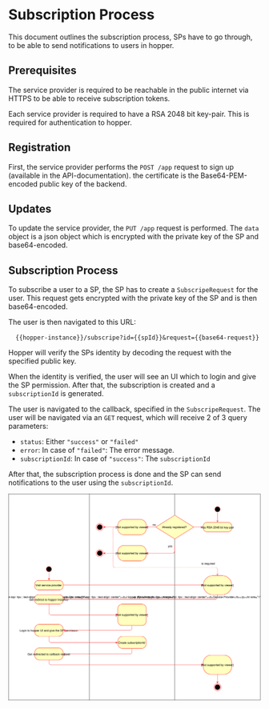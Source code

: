 # Subscription Process
This document outlines the subscription process, SPs have to go through, to be able to send notifications to users in hopper.

## Prerequisites
The service provider is required to be reachable in the public internet via HTTPS to be able to receive subscription tokens.

Each service provider is required to have a RSA 2048 bit key-pair. This is required for authentication to hopper.


## Registration
First, the service provider performs the `POST /app` request to sign up (available in the API-documentation). the certificate is the Base64-PEM-encoded public key of the backend. 

## Updates
To update the service provider, the `PUT /app` request is performed. The `data` object is a json object which is encrypted with the private key of the SP and base64-encoded.

## Subscription Process
To subscribe a user to a SP, the SP has to create a `SubscripeRequest` for the user. This request gets encrypted with the private key of the SP and is then base64-encoded.

The user is then navigated to this URL:
```URL 
  {{hopper-instance}}/subscripe?id={{spId}}&request={{base64-request}}
```
Hopper will verify the SPs identity by decoding the request with the specified public key.

When the identity is verified, the user will see an UI which to login and give the SP permission. After that, the subscription is created and a `subscriptionId` is generated. 

The user is navigated to the callback, specified in the `SubscripeRequest`. The user will be navigated via an `GET` request, which will receive 2 of 3 query parameters: 
  - `status`: Either `"success"` or `"failed"`
  - `error`: In case of `"failed"`: The error message.
  - `subscriptionId`: In case of `"success"`: The `subscriptionId`
  
After that, the subscription process is done and the SP can send notifications to the user using the `subscriptionId`.

![flow diagram](img/subscriptionProcess.svg "Flow Diagram")

